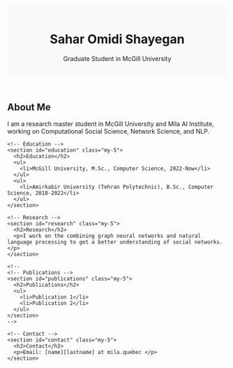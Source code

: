 <!DOCTYPE html>
<html lang="en">

<head>
  <meta charset="UTF-8">
  <meta name="viewport" content="width=device-width, initial-scale=1.0">
  <title>Sahar Omidi Shayegan - Resume</title>
  <!-- Include Bootstrap CSS -->
  <link href="https://cdn.jsdelivr.net/npm/bootstrap@5.1.0/dist/css/bootstrap.min.css" rel="stylesheet">

  <style>
    /* Additional styling */
    body {
      padding-top: 20px;
    }

    header {
      background: #f8f9fa;
      padding: 20px 0;
      text-align: center;
    }
  </style>
</head>

<body>
  <header>
    <h1>Sahar Omidi Shayegan</h1>
    <p>Graduate Student in McGill University</p>
  </header>

  <div class="container">
    <!-- About Me -->
    <section id="about" class="my-5">
      <h2>About Me</h2>
      <p>I am a research master student in McGill University and Mila AI Institute, working on Computational Social Science, Network Science, and NLP.</p>
    </section>

    <!-- Education -->
    <section id="education" class="my-5">
      <h2>Education</h2>
      <ul>
        <li>McGill University, M.Sc., Computer Science, 2022-Now</li>
      </ul>
      <ul>
        <li>Amirkabir University (Tehran Polytechnic), B.Sc., Computer Science, 2018-2022</li>
      </ul>
    </section>

    <!-- Research -->
    <section id="research" class="my-5">
      <h2>Research</h2>
      <p>I work on the combining graph neural networks and natural language processing to get a better understanding of social networks.</p>
    </section>

    <!--
    <!-- Publications -->
    <section id="publications" class="my-5">
      <h2>Publications</h2>
      <ul>
        <li>Publication 1</li>
        <li>Publication 2</li>
      </ul>
    </section>
    -->

    <!-- Contact -->
    <section id="contact" class="my-5">
      <h2>Contact</h2>
      <p>Email: [name][lastname] at mila.quebec </p>
    </section>
  </div>

  <!-- Include Bootstrap JS (optional) -->
  <script src="https://cdn.jsdelivr.net/npm/bootstrap@5.1.0/dist/js/bootstrap.bundle.min.js"></script>
</body>

</html>
